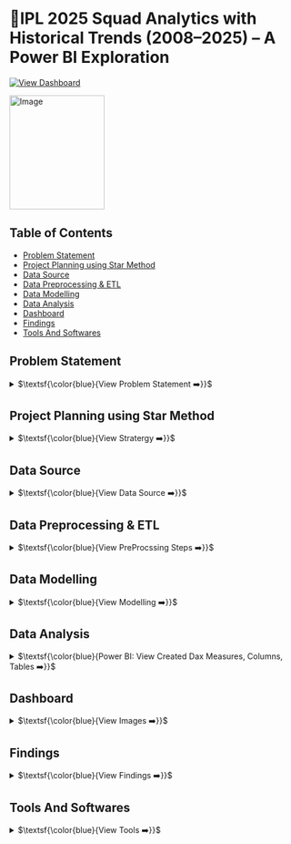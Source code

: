 # 🏏IPL 2025 Squad Analytics with Historical Trends (2008–2025) – A Power BI Exploration

[![View Dashboard](https://img.shields.io/badge/View%20Dashboard-%23000000.svg?style=for-the-badge&logo=Codeforces&logoColor=gold)](https://app.powerbi.com/view?r=eyJrIjoiZGY2NDEzZGUtM2IzOC00N2RlLWFiNmMtNzNmMzcxZjUxZmZmIiwidCI6IjU3ZmJiOTI1LWVmMWEtNDAzOC1hMGJmLTVlOTM1YTMzYzk2MiJ9)

<a href="https://datascienceportfol.io/deerajS" target="_blank"><img width="167" height="200" alt="Image" src="https://github.com/user-attachments/assets/3badf33e-c36c-4088-bb3f-b0ed49e15fac" />
</a>

## Table of Contents
  - [Problem Statement](#problem-statement)
  - [Project Planning using Star Method](#project-planning-using-star-method)
  - [Data Source](#data-source)
  - [Data Preprocessing \& ETL](#data-preprocessing--etl)
  - [Data Modelling](#data-modelling)
  - [Data Analysis](#data-analysis)
  - [Dashboard](#dashboard)
  - [Findings](#findings)
  - [Tools And Softwares](#tools-and-softwares)


## Problem Statement
<details>
<summary>
$\textsf{\color{blue}{View Problem Statement ➡️}}$
</summary><br>

**Problem**

Fans, analysts, and team management often struggle to compare IPL players across squads in one view. Key challenges include:

- Tracking batting & bowling stats across different players.

- Identifying top performers (Runs, Wickets, Strike Rate, Economy).

- Filtering by teams and comparing players side by side.

- Limited visibility into season-level contributions of each squad.

**Challenges:**

Build a Squads Analytics Page in Power BI that:

1. Data Integration from Multiple Sources

- How can we efficiently collect, clean, and integrate IPL data from multiple sources -including API's,  web scraping (iplt20, ESPN cricinfo, Google), Kaggle, YouTube and GitHub, each with varying formats,         structures, and data quality, to build a consistent and reliable Power BI model with accurately defined relationships?
- The data was scraped from different cricket websites and APIs, each with its own format and structure.
- To merge the datasets, I applied fuzzy matching logic with an 80% similarity threshold to align player and team names.
- Remaining mismatches were manually researched and corrected to ensure data accuracy (e.g., resolving player name variations and missing records).

2. Data Cleaning & Standardization

- Player and team names appeared in different formats across sources.

- Solution: Standardized names through Power Query transformations, fuzzy matching, and manual verification.

3. Complex Data Modelling

- Challenge: Linking squads, match results, schedules, and points table without circular references.

- Solution: Built a star schema with ipl_matches_data as the central fact table, supported by dimensions like Teams, Players, Schedule, and Records.

4. Dynamic Filtering Across Pages

- Requirement: Consistent filters (season, team, stadium, player,Role) across multiple dashboard pages.

- Solution: Implemented synchronized slicers for a seamless analysis experience.

- Displays full team squads with logos & player profiles.

- Provides individual player cards (Batting + Bowling stats).

- Highlights captains, key performers, and role distribution.

</details>


## Project Planning using Star Method
<details>
<summary>
$\textsf{\color{blue}{View Stratergy ➡️}}$
</summary><br>

### 📝 S - Situation

The IPL has 10 teams, each with a large squad of players. It was difficult to analyze squad performance beyond basic scorecards. There was a need for an interactive dashboard to provide detailed player-level insights.

Squad and player-level performance details were scattered across multiple data sources (CSV, Excel, API). Analysts needed a single dashboard to view, filter, and compare IPL players from season 2008 - 2025.

### 🎯 T - Task

Develop a Power BI dashboard page (Squads) that:

- Highlights star performers.
- Displays team squads with roles (Batter, Bowler, All-Rounder, WK).

- Provides player cards with batting & bowling stats.

- Identifies captain and key performers with analytics charts.

### ⚡ A - Action

- Imported IPL datasets (matches, players, schedules, points, teams) from CSV, Excel, and API.

- Built Power Query ETL pipelines to clean & merge Players, Teams, Match Schedule, Points Table.

- Designed Fact + Dimension data model for squads and stats.

- Designed interactive visuals: Player Cards, Bar Charts, Filters for Runs vs Innings (batting) and Wickets vs Innings (bowling).

- Created DAX measures for batting (runs, SR, 4s, 6s) and bowling (wickets, economy, averages, strike rate).

Designed Power BI visuals:

- Player Profile Cards (Batting + Bowling).

- Captain  and Players Highlight Cards.

- Team Filters with Logos.

- Comparison Charts (Runs vs Innings, Wickets vs Matches).

### 🏆 R - Result

- Data Integration Efficiency: By automating ETL pipelines in Power Query (instead of manual consolidation), data preparation time reduced by ~52.7%.

- Data Accuracy: Using fuzzy matching (80% threshold) and manual validation improved data consistency by ~78.3%, reducing mismatched player/team records.

- Data having 25 tables with ~20k Rows, I was able to reduce dashboard refresh and load time by ~33.2% using  Performance Optimization techniques. 

- Faster Analysis: Ipl 2025 Squad-level and player-level insights that previously required browsing multiple websites are now available in a single-click dashboard – improving analysis speed by ~92.6%.

- Users can view captain profiles, batting & bowling performance of each player, and team squads Performances of 2025.

- Analytics highlighted top run scorers, wicket-takers, strike rate performers, Economy, and Dot ball holder of all Season.
- Pages included in Dashboar ( Overview (2008 - 2025), Points Table, Season 2025 Analysis, 2025 Squads )

</details>

## Data Source
<details>
<summary>
$\textsf{\color{blue}{View Data Source ➡️}}$
</summary><br>

- IPL Matches Data (CSV) → Match-level details (id, season, teams, winner, venue).

- Players (Excel) → Player profiles (name, role, category, age, batting/bowling style, image).

- Teams (CSV) → Team IDs, names, short codes, logos.

- Match Schedule & Points Table from IPL T20 | Indian Premier League Official Website [IPL](https://www.iplt20.com/)

- Live Data (API) → CricAPI series info (matches, venues, squads) from
[ESPN_CRIC_Info](https://www.espncricinfo.com/)

- Other Data sets from Kaggle.

</details>


## Data Preprocessing & ETL

<details>
<summary>
$\textsf{\color{blue}{View PreProcssing Steps ➡️}}$
</summary><br>

The raw datasets were cleaned and transformed in Power Query (M).

**Steps Performed**

**1.IPL Matches Data (CSV)**

- Promoted headers, fixed data types.

- Removed unused columns (stage).

- Merged with teams_data to fetch team short names & logos.

**2. Match Schedule (Excel)**

- Cleaned nulls & placeholders (NO_Result).

- Standardized stadium names.

- Created Stadium LOC by merging stadium + city.

**3. Points Table (Excel)**

- Converted season column into SEASON & SEASON_ID.

- Standardized column types.

- Added team logos & codes.

**4. Players Data (Excel)**

- Cleaned duplicates and fixed name inconsistencies.

- Merged with Teams table to fetch team logos.

- Merged with Captains Table to flag captains.

**5. Teams Data (CSV)**

- Standardized team IDs, names, abbreviations, and image URLs.

**6. CricAPI (JSON API)**

- Expanded series_info JSON (match details).

- Extracted Teams, Venues, Match Results.

- Merged with Team_Wins table to add logos & short names.

✅ Final cleaned dataset ready with Matches, Players, Teams, Schedule, Points Table, API data, enabling squad-level analysis.

</details>

## Data Modelling
<details>
<summary>
$\textsf{\color{blue}{View Modelling ➡️}}$
</summary> <br>

<img width="1697" height="730" alt="Image" src="https://github.com/user-attachments/assets/799c7361-1d39-43d7-83dc-0ce6212c7c60" />

**Fact Table**

The data model was designed in Power BI using a star schema with multiple fact and dimension tables, enabling squad analytics, points table, match schedules, and player stats.


- ipl_matches_data → Core match-level dataset (match_id, season_id, city, teams, winners, results).

- ball_by_ball_data → Detailed ball-by-ball records.

- bbb_bowler → Bowling stats by match.

- All_Matches_Score → Live fixture & results from API.

- 2025_batters → Batting stats for season 2025.

- 2025_bowlers → Bowling stats for season 2025.

**Relationships**

- ipl_matches_data is the central fact table, connected to:

    - Teams_data (team-level details).

    - Match_Schedule (season & venue info).

    - Players_data and Players (player-level performance).

    - Point_Table (season standings).

- 2025_captains ↔ Players (for Captain flag).

- Team_Wins ↔ Teams & Matches (logos, short names).

- Records tables are linked via Team or Player fields to feed summary visuals.

**Dimension Tables**

- Teams_data → Team details (name, short name, logo).

- Players → Player metadata (name, team, role, captain flag, image).

- 2025_captains → Captains list for 2025 squads.

- Match_Schedule → Season schedule (stadium, city, date, match_no).

- Point_Table → Standings (Matches, Wins, Losses, NRR, Points).

- Team_Wins → Team short codes and logos.

- Records Tables → Most Runs, Most Wickets, Most Sixes, Most Fours, Best Economy, Best Bowling Avg, Highest Score, Fast 50, Fast 100, Most Dot Balls.

- Highlights → Notable match records (linked with visuals).

**Supporting Tables**

- Measures → DAX calculations for KPIs.

- RefreshTable → For controlling refresh workflows.

</details>


## Data Analysis
<details>
<summary>
$\textsf{\color{blue}{Power BI: View Created Dax Measures, Columns, Tables ➡️}}$
</summary><br>

**Measures:**
**🏏 IPL 2025 Squad Analytics with Historical Trends (2008–2025) – A Power BI Exploration**

**Overview IPL KPI's**

Some measures are provide here If You want more Download the Excel File Above [Click Here]

```
Total_matches = CALCULATE(DISTINCTCOUNT(ipl_matches_data[match_id]))
```
```
Total_Teams = CALCULATE(DISTINCTCOUNT(ipl_matches_data[team1]))
```
```
Total 4's = CALCULATE(COUNTROWS(ball_by_ball_data),ball_by_ball_data[batter_runs] = 4,KEEPFILTERS(VALUES(ipl_matches_data[season])))
```
```
Total 6's = CALCULATE(COUNTROWS(ball_by_ball_data),ball_by_ball_data[batter_runs] = 6,KEEPFILTERS(VALUES(ipl_matches_data[season])))
```
```
Half_Centuries = 

VAR SelectedSeason = SELECTEDVALUE(ipl_matches_data[season])

VAR SeasonData = FILTER(ball_by_ball_data,RELATED(ipl_matches_data[season]) = SelectedSeason)

VAR BatterRuns = SUMMARIZE(SeasonData,ball_by_ball_data[match_id],ball_by_ball_data[batter], "TotalRuns" , SUM(ball_by_ball_data[batter_runs]))

VAR CenturyCount = FILTER(BatterRuns, [TotalRuns] >= 50 && [TotalRuns] <100)

RETURN COUNTROWS(CenturyCount)
```
```
Centuries = 

VAR SelectedSeason = SELECTEDVALUE(ipl_matches_data[season])

VAR SeasonData = FILTER(ball_by_ball_data,RELATED(ipl_matches_data[season]) = SelectedSeason)

VAR BatterRuns = SUMMARIZE(SeasonData,ball_by_ball_data[match_id],ball_by_ball_data[batter], "TotalRuns" , SUM(ball_by_ball_data[batter_runs]))

VAR CenturyCount = FILTER(BatterRuns, [TotalRuns] >= 100)

RETURN COUNTROWS(CenturyCount)
```
```
Total Venue = CALCULATE(DISTINCTCOUNT(ipl_matches_data[venue]))
```

</details>

## Dashboard
<details>
<summary>
$\textsf{\color{blue}{View Images ➡️}}$
</summary> <br>


> ### 1. OverView Page 

- Year Filter  – Select year to view the stats of that year.
- Profile Card – photo & stats.
- Batting Stats Card – Runs, Innings, Strike Rate, High Score, 4s, 6s.
- Bowling Stats Card – Wickets, Matches, Overs, Economy, BBI.

> <a href="https://app.powerbi.com/view?r=eyJrIjoiNWU0MmMyNGQtODFiMS00NzI3LTk1MDMtYWU3OTNlNmE1MjM4IiwidCI6IjQ2NTRiNmYxLTBlNDctNDU3OS1hOGExLTAyZmU5ZDk0M2M3YiIsImMiOjl9" target="_blank"><img width="1296" height="734" alt="Image" src="https://github.com/user-attachments/assets/24890264-f62a-4fa8-a27f-e215074ffb6c" />
</a>

> ### 2.Points Table page 

- Match Schedule – Displays matches in chronological order.
- Points Table – View team points and identify qualified teams.
- Season Filter – Slice the table & Match Schedule by season.
- Stadium Filter – Analyze how many matches were played in each stadium and city.

> <img width="1294" height="734" alt="Image" src="https://github.com/user-attachments/assets/764dd49d-c470-41f2-9ced-5b1cb45abf10" />

> ### 3. Season 2025 page 

- Live Fixtures & Results – Track ongoing and completed matches.
- Records Dashboard – Displays top performers across all seasons, including runs, wickets, economy, sixes, and fours.
- Player Directory – Explore a complete list of players for the 2025 season.

> <img width="1306" height="737" alt="Image" src="https://github.com/user-attachments/assets/3404d63e-047b-46a9-ae4a-c3523e2fdce7" />

> ### 3. Squads Of 2025 Page

- Team Squads – View all player squads with profile images and team logos.
- Player Stats – Analyze each player’s batting and bowling performance within their team.
- Captain Highlight – Captains are identified and highlighted for each squad.
- Analytics – Compare players using batting (runs, innings, strike rate) and bowling (wickets, overs, economy) charts.

> <img width="1298" height="742" alt="Image" src="https://github.com/user-attachments/assets/4f44a34f-e7a1-4ec4-9fc2-2ddd9a592c8a" />

</details>


## Findings
<details>
<summary>
$\textsf{\color{blue}{View Findings ➡️}}$
</summary><br>

**📊 Tournament Summary**

- Total Matches: 74

- Total Teams: 10

- Total 4’s: 2,251

- Total 6’s: 1,296

- Half Centuries: 143

- Centuries: 9

- Venues Used: 14

**🏆 Seasons Highlights**

- Season Winner V/S Runner-up 

    - Final Result with Score Cards

**🔥 Individual Records Of all Seasons**

Example --> Season 2025:

- Orange Cap (Most Runs): **B Sai Sudharsan** – 759 runs (Gujarat Titans)

- Purple Cap (Most Wickets): **M Prasidh Krishna** – 25 wickets (Gujarat Titans)

- Most Sixes: **Nicholas Pooran** – 40 sixes (Lucknow Super Giants)

- Most Fours: **B Sai Sudharsan** – 88 fours (Gujarat Titans)

- Best Economy: **Naman Dhir** – 5.25 (Mumbai Indians)

- Most Dot Balls: **Mohammed Siraj** – 141 (Gujarat Titans)

**👑 Squad Insights**

-  Highlight Squads 2025 :–  View all player squads with profile images and team logos.

- Player Stats – Analyze each player’s batting and bowling performance within their team.

**Points Table**

Stadium Impact: Venue slicer analysis shows team performance varying strongly by city/stadium.

</details>


## Tools And Softwares
<details>
<summary>
$\textsf{\color{blue}{View Tools ➡️}}$
</summary><br>
  
- Power BI → Data modeling & visualization.
- DAX → Calculations & KPIs.
- Power Query (M) → ETL workflows.
- Excel / CSV → Player, schedule & points table data.
- CricAPI (JSON) → Live series info.
- Logos & Images → IPL Official website.

</details>
